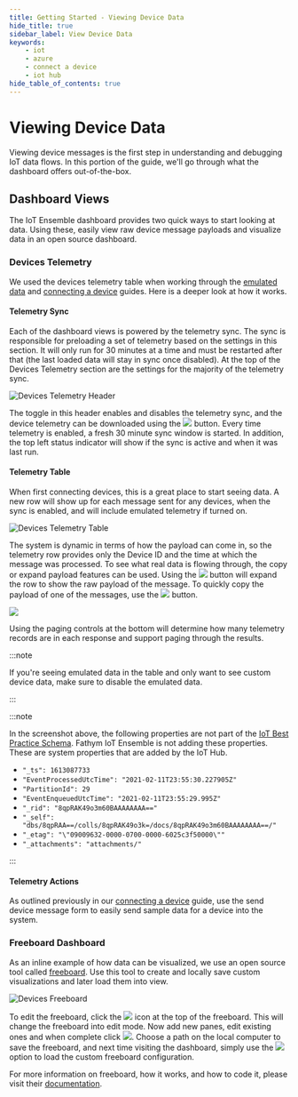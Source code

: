 ```yaml
---
title: Getting Started - Viewing Device Data
hide_title: true
sidebar_label: View Device Data
keywords:
    - iot
    - azure
    - connect a device
    - iot hub
hide_table_of_contents: true
---
```


# Viewing Device Data

Viewing device messages is the first step in understanding and debugging IoT data flows.  In this portion of the guide, we'll go through what the dashboard offers out-of-the-box.

## Dashboard Views

The IoT Ensemble dashboard provides two quick ways to start looking at data.  Using these, easily view raw device message payloads and visualize data in an open source dashboard.

### Devices Telemetry

We used the devices telemetry table when working through the [emulated data](../getting-started/emulated-data) and [connecting a device](../getting-started/connecting-first-device) guides. Here is a deeper look at how it works.

#### Telemetry Sync

Each of the dashboard views is powered by the telemetry sync.  The sync is responsible for preloading a set of telemetry based on the settings in this section.  It will only run for 30 minutes at a time and must be restarted after that (the last loaded data will stay in sync once disabled).  At the top of the Devices Telemetry section are the settings for the majority of the telemetry sync.  

![Devices Telemetry Header](/img/screenshots/dashboard-devices-telemetry-header.png)

The toggle in this header enables and disables the telemetry sync, and the device telemetry can be downloaded using the <img src="/img/screenshots/icon-download.png" class="text-image" /> button.  Every time telemetry is enabled, a fresh 30 minute sync window is started.  In addition, the top left status indicator will show if the sync is active and when it was last run.

#### Telemetry Table

When first connecting devices, this is a great place to start seeing data.  A new row will show up for each message sent for any devices, when the sync is enabled, and will include emulated telemetry if turned on.

![Devices Telemetry Table](/img/screenshots/dashboard-devices-telemetry-table.png)

The system is dynamic in terms of how the payload can come in, so the telemetry row provides only the Device ID and the time at which the message was processed.  To see what real data is flowing through, the copy or expand payload features can be used.  Using the <img src="/img/screenshots/icon-expand.png" class="text-image" /> button will expand the row to show the raw payload of the message.  To quickly copy the payload of one of the messages, use the <img src="/img/screenshots/icon-copy.png" class="text-image" /> button.

<img src="/img/screenshots/dashboard-devices-telemetry-table-payload.png" />

Using the paging controls at the bottom will determine how many telemetry records are in each response and support paging through the results.

:::note

If you're seeing emulated data in the table and only want to see custom device data, make sure to disable the emulated data.

:::

:::note

In the screenshot above, the following properties are not part of the [IoT Best Practice Schema](../devs/device-setup/iot-best-practice-schema). Fathym IoT Ensemble is not adding these properties. These are system properties that are added by the IoT Hub.

- `"_ts": 1613087733`
- `"EventProcessedUtcTime": "2021-02-11T23:55:30.227905Z"`
- `"PartitionId": 29`
- `"EventEnqueuedUtcTime": "2021-02-11T23:55:29.995Z"`
- `"_rid": "8qpRAK49o3m60BAAAAAAAA=="`
- `"_self": "dbs/8qpRAA==/colls/8qpRAK49o3k=/docs/8qpRAK49o3m60BAAAAAAAA==/"`
- `"_etag": "\"09009632-0000-0700-0000-6025c3f50000\""`
- `"_attachments": "attachments/"`

:::

#### Telemetry Actions

As outlined previously in our [connecting a device](../getting-started/connecting-first-device#send-via-dashboard) guide, use the send device message form to easily send sample data for a device into the system.

### Freeboard Dashboard

As an inline example of how data can be visualized, we use an open source tool called [freeboard](http://freeboard.io/).  Use this tool to create and locally save custom visualizations and later load them into view.  

<!-- In addition, we'll talk through connecting with a hosted freeboard account in the next article. -->

![Devices Freeboard](/img/screenshots/dashboard-devices-freeboard.png)

To edit the freeboard, click the <img src="/img/screenshots/dashboard-devices-freeboard-settings.png" class="text-image" /> icon at the top of the freeboard.  This will change the freeboard into edit mode.  Now add new panes, edit existing ones and when complete click <img src="/img/screenshots/dashboard-devices-freeboard-save.png" class="text-image" />.  Choose a path on the local computer to save the freeboard, and next time visiting the dashboard, simply use the <img src="/img/screenshots/dashboard-devices-freeboard-load.png" class="text-image" /> option to load the custom freeboard configuration.

For more information on freeboard, how it works, and how to code it, please visit their [documentation](https://github.com/Freeboard/freeboard).

<!-- ### Observations 

### Sensor Metadata -->
